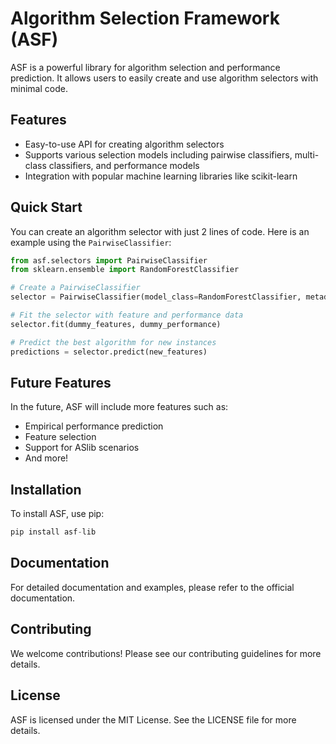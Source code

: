 <script type="application/ld+json">
{
  "@context": "https://schema.org",
  "@type": "SoftwareApplication",
  "name": "Algorithm Selection Framework",
  "description": "A powerful library for algorithm selection and performance prediction",
  "applicationCategory": "DeveloperApplication",
  "operatingSystem": "Any",
}
</script>


# Algorithm Selection Framework (ASF)

ASF is a powerful library for algorithm selection and performance prediction. It allows users to easily create and use algorithm selectors with minimal code.

## Features

- Easy-to-use API for creating algorithm selectors
- Supports various selection models including pairwise classifiers, multi-class classifiers, and performance models
- Integration with popular machine learning libraries like scikit-learn

## Quick Start

You can create an algorithm selector with just 2 lines of code. Here is an example using the `PairwiseClassifier`:

```python
from asf.selectors import PairwiseClassifier
from sklearn.ensemble import RandomForestClassifier

# Create a PairwiseClassifier
selector = PairwiseClassifier(model_class=RandomForestClassifier, metadata=your_metadata)

# Fit the selector with feature and performance data
selector.fit(dummy_features, dummy_performance)

# Predict the best algorithm for new instances
predictions = selector.predict(new_features)
```

## Future Features

In the future, ASF will include more features such as:

- Empirical performance prediction
- Feature selection
- Support for ASlib scenarios
- And more!

## Installation

To install ASF, use pip:
```python
pip install asf-lib
```

## Documentation

For detailed documentation and examples, please refer to the official documentation.

## Contributing

We welcome contributions! Please see our contributing guidelines for more details.

## License

ASF is licensed under the MIT License. See the LICENSE file for more details.
